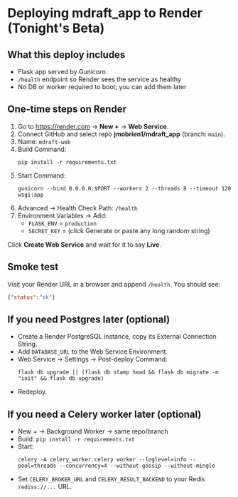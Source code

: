 # Deploying mdraft_app to Render (Tonight's Beta)

## What this deploy includes
- Flask app served by Gunicorn
- `/health` endpoint so Render sees the service as healthy
- No DB or worker required to boot; you can add them later

## One-time steps on Render
1. Go to https://render.com → **New +** → **Web Service**.
2. Connect GitHub and select repo **jmobrien1/mdraft_app** (branch: `main`).
3. Name: `mdraft-web`
4. Build Command:
   ```
   pip install -r requirements.txt
   ```
5. Start Command:
   ```
   gunicorn --bind 0.0.0.0:$PORT --workers 2 --threads 8 --timeout 120 wsgi:app
   ```
6. Advanced → Health Check Path: `/health`
7. Environment Variables → Add:
   - `FLASK_ENV` = `production`
   - `SECRET_KEY` = (click Generate or paste any long random string)

Click **Create Web Service** and wait for it to say **Live**.

## Smoke test
Visit your Render URL in a browser and append `/health`. You should see:
```json
{"status":"ok"}
```

## If you need Postgres later (optional)
- Create a Render PostgreSQL instance, copy its External Connection String.
- Add `DATABASE_URL` to the Web Service Environment.
- Web Service → Settings → Post-deploy Command:
  ```
  flask db upgrade || (flask db stamp head && flask db migrate -m "init" && flask db upgrade)
  ```
- Redeploy.

## If you need a Celery worker later (optional)
- New + → Background Worker → same repo/branch
- Build: `pip install -r requirements.txt`
- Start:
  ```
  celery -A celery_worker.celery worker --loglevel=info --pool=threads --concurrency=4 --without-gossip --without-mingle
  ```
- Set `CELERY_BROKER_URL` and `CELERY_RESULT_BACKEND` to your Redis `rediss://...` URL.
